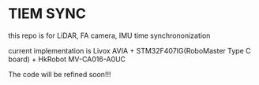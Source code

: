 # TIEM SYNC

this repo is for LiDAR, FA camera, IMU time synchrononization

current implementation is Livox AVIA + STM32F407IG(RoboMaster Type C board) + HkRobot MV-CA016-A0UC

The code will be refined soon!!!
